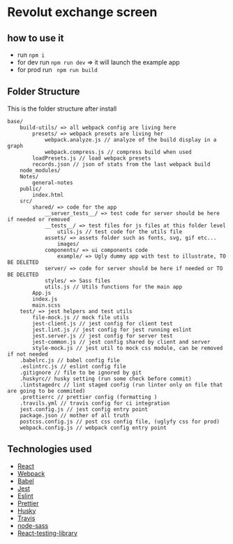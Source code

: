 # Revolut exchange screen
## how to use it
 - run ```npm i```
 - for dev run ```npm run dev``` => it will launch the example app
 - for prod run ``` npm run build```
 
 ## Folder Structure
 This is the folder structure after install
 ```
 base/
     build-utils/ => all webpack config are living here
         presets/ => webpack presets are living her
             webpack.analyze.js // analyze of the build display in a graph
             webpack.compress.js // compress build when used
         loadPresets.js // load webpack presets
         records.json // json of stats from the last webpack build
     node_modules/
     Notes/
         general-notes 
     public/
         index.html
     src/
         shared/ => code for the app
             __server_tests__/ => test code for server should be here if needed or removed
             __tests__/ => test files for js files at this folder level
                 utils.js // test code for the utils file
             assets/ => assets folder such as fonts, svg, gif etc...
                 images/ 
             components/ => ui components code
                 example/ => Ugly dummy app with test to illustrate, TO BE DELETED
             server/ => code for server should be here if needed or TO BE DELETED
             styles/ => Sass files
             utils.js // Utils functions for the main app
         App.js
         index.js
         main.scss
     test/ => jest helpers and test utils
         file-mock.js // mock file utils
         jest-client.js // jest config for client test
         jest.lint.js // jest config for jest running eslint
         jest.server.js // jest config for server test
         jest-common.js // jest config shared by client and server 
         style-mock.js // jest util to mock css module, can be removed if not needed
     .babelrc.js // babel config file
     .eslintrc.js // eslint config file
     .gitignore // file to be ignored by git
     .huskyrc// husky setting (run some check before commit)
     .lintstagedrc // lint staged config (run linter only on file that are going to be commited)
     .prettierrc // prettier config (formatting )
     .travils.yml // travis config for ci integration
     jest.config.js // jest config entry point
     package.json // mother of all truth
     postcss.config.js // post css config file, (uglyfy css for prod)
     webpack.config.js // webpack config entry point
 ```

## Technologies used
- [React](https://reactjs.org/)
- [Webpack](https://webpack.js.org/)
- [Babel](https://babeljs.io/)
- [Jest](https://jestjs.io/) 
- [Eslint](https://eslint.org/)
- [Prettier](https://prettier.io/)
- [Husky](https://github.com/typicode/husky)
- [Travis](https://travis-ci.com/)
- [node-sass](https://www.npmjs.com/package/node-sass)
- [React-testing-library](https://testing-library.com/docs/react-testing-library/intro)




